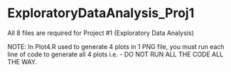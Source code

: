 # ExploratoryDataAnalysis_Proj1

All 8 files are required for Project #1 (Exploratory Data Analysis)

NOTE:  In Plot4.R used to generate 4 plots in 1 PNG file, you must run each line of code to generate all 4 plots i.e. - DO NOT RUN ALL THE CODE ALL THE WAY.
